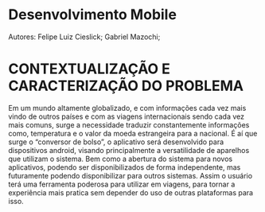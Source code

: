 # Desenvolvimento Mobile
Autores: Felipe Luiz Cieslick;
         Gabriel Mazochi;
#                                                  CONTEXTUALIZAÇÃO E CARACTERIZAÇÃO DO PROBLEMA
Em um mundo altamente globalizado, e com informações cada vez mais vindo de outros países e com as viagens internacionais sendo cada vez mais comuns, surge a necessidade traduzir constantemente informações como, temperatura e o valor da moeda estrangeira para a nacional. 
É aí que surge o “conversor de bolso”, o aplicativo será desenvolvido para dispositivos android, visando principalmente a versatilidade de aparelhos que utilizam o sistema. Bem como a abertura do sistema para novos aplicativos, podendo ser disponibilizados de forma independente, mas futuramente podendo disponibilizar para outros sistemas.
Assim o usuário terá uma ferramenta poderosa para utilizar em viagens, para tornar a experiência mais pratica sem depender do uso de outras plataformas para isso. 

